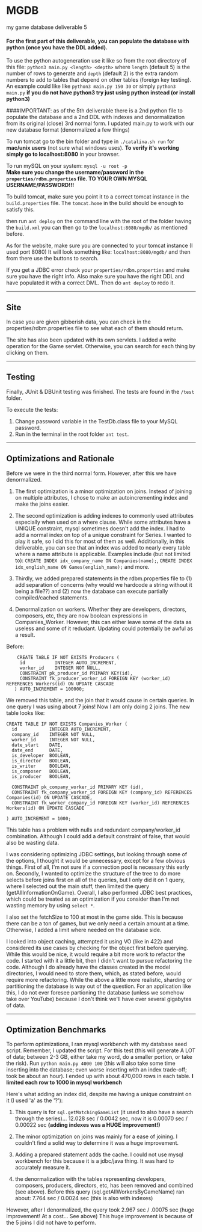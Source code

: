 # MGDB
my game database deliverable 5

#### For the first part of this deliverable, you can populate the database with python (once you have the DDL added).
To use the python autogeneration use it like so from the root directory of this file: 
`python3 main.py <length> <depth>` where `length` (default 5) is the number of rows to generate and `depth` (default 2) is the extra random numbers to add to tables that depend on other tables (foreign key testing).
An example could like like `python3 main.py 150 30` or simply `python3 main.py` **if you do not have python3 try just using python instead (or install python3)**

####IMPORTANT: as of the 5th deliverable there is a 2nd python file to populate the database and a 2nd DDL with indexes and denormalization from its original (close) 3rd normal form.
I updated main.py to work with our new database format (denormalized a few things)

To run tomcat go to the bin folder and type in `./catalina.sh run` for **mac/unix users** (not sure what windows uses).
**To verify it's working simply go to localhost:8080** in your browser.

To run mySQL on your system:
    `mysql -u root -p`    
**Make sure you change the username/password in the `properties/rdbm.properties` file. TO YOUR OWN MYSQL USERNAME/PASSWORD!!!**
    
To build tomcat, make sure you point it to a correct tomcat instance in the `build.properties` file.
The `tomcat.home` in the build should be enough to satisfy this.

then run `ant deploy` on the command line with the root of the folder having the `build.xml`
you can then go to the `localhost:8080/mgdb/` as mentioned before.

As for the website, make sure you are connected to your tomcat instance (I used port 8080)
It will look something like: `localhost:8080/mgdb/` and then from there use the buttons to search.


If you get a JDBC error check your `properties/rdbm.properties` and make sure you have the right info.
Also make sure you have the right DDL and have populated it with a correct DML. Then do `ant deploy` to redo it.
_________

## Site
In case you are given gibberish data, you can check in the properties/rdbm.properties file
to see what each of them should return.

The site has also been updated with its own servlets. I added a write operation for the Game servlet.
Otherwise, you can search for each thing by clicking on them.


________

## Testing
Finally, JUnit & DBUnit testing was finished. The tests are found in the `/test` folder. 

To execute the tests:
1. Change password variable in the TestDb.class file to your MySQL password.  
2. Run in the terminal in the root folder `ant test`.

________

## Optimizations and Rationale
Before we were in the third normal form. However, after this we have denormalized.

1) The first optimization is a minor optimization on joins. Instead of joining on multiple attributes, I chose to make an autoincrementing index and make the joins easier.

2) The second optimization is adding indexes to commonly used attributes especially when used on a where clause.
While some attributes have a UNIQUE constraint, mysql sometimes doesn't add the index. I had to add a normal index on top of a unique constraint for Series.
I wanted to play it safe, so I did this for most of them as well. 
Additionally, in this deliverable, you can see that an index was added to nearly every table where a name attribute is applicable.
Examples include (but not limited to): `CREATE INDEX idx_company_name ON Companies(name);`, `CREATE INDEX idx_english_name ON Games(english_name);` and more.

3) Thirdly, we added prepared statements in the rdbm.properties file to 
(1) add separation of concerns (why would we hardcode a string without it being a file??)
and (2) now the database can execute partially compiled/cached statements.

4) Denormalization on workers. Whether they are developers, directors, composers, etc, they are now boolean expressions in Companies_Worker. However, this can either leave some of the data as useless and some of it redudant. Updating could potentially be awful as a result.

Before: 
```$xslt
    CREATE TABLE IF NOT EXISTS Producers (
     id           INTEGER AUTO_INCREMENT,
     worker_id    INTEGER NOT NULL,
     CONSTRAINT pk_producer_id PRIMARY KEY(id),
     CONSTRAINT fk_producer_worker_id FOREIGN KEY (worker_id) REFERENCES Workers(id) ON UPDATE CASCADE
   ) AUTO_INCREMENT = 100000;
```
We removed this table, and the join that it would cause in certain queries. In one query I was using about 7 joins!
Now I am only doing 2 joins. The new table looks like:

```$xslt
CREATE TABLE IF NOT EXISTS Companies_Worker (
  id            INTEGER AUTO_INCREMENT,
  company_id    INTEGER NOT NULL,
  worker_id     INTEGER NOT NULL,
  date_start    DATE,
  date_end      DATE,
  is_developer  BOOLEAN,
  is_director   BOOLEAN,
  is_writer     BOOLEAN,
  is_composer   BOOLEAN,
  is_producer   BOOLEAN,

  CONSTRAINT pk_company_worker_id PRIMARY KEY (id),
  CONSTRAINT fk_company_worker_id FOREIGN KEY (company_id) REFERENCES Companies(id) ON UPDATE CASCADE,
  CONSTRAINT fk_worker_company_id FOREIGN KEY (worker_id) REFERENCES Workers(id) ON UPDATE CASCADE

) AUTO_INCREMENT = 1000;
```
This table has a problem with nulls and redundant company/worker_id combination. Although I could add a default constraint of false,
that would also be wasting data.

I was considering optimizing JDBC settings, but looking through some of the options, I thought it would be unnecessary, except for a few obvious things.
First of all, I'm not sure if a connection pool is necessary this early on. Secondly, I wanted to optimize the structure of the tree to do more selects before joins first on all of the queries,
but I only did it on 1 query, where I selected out the main stuff, then limited the query (getAllInformationOnGame).
Overall, I also performed JDBC best practices, which could be treated as an optimization if you consider than I'm not wasting memory by using `select *`.

I also set the fetchSize to 100 at most in the game side. This is because there can be a ton of games, but we only need a certain amount at a time.
Otherwise, I added a limit where needed on the database side.

I looked into object caching, attempted it using VO (like in 422) and considered its use cases by checking for the object first before querying. 
While this would be nice, it would require a bit more work to refactor the code. I started with it a little bit, then I didn't want to pursue refactoring the code.
Although I do already have the classes created in the model directories, I would need to store them, which, as stated before, would require more refactoring.
While the above a little more realistic, sharding or partitioning the database is way out of the question. For an application like this,
I do not ever foresee partioning the database (unless we somehow take over YouTube) because I don't think we'll have over several gigabytes of data.

_________

## Optimization Benchmarks
To perform optimizations, I ran mysql workbench with my database seed script. Remember, I updated the script.
For this test (this will generate A LOT of data; between 2-3 GB, either take my word, do a smaller portion, or take the risk).
Run `python main.py 4000 100` (this will also take some time inserting into the database; even worse inserting with an index trade-off; took be about an hour).
I ended up with about 470,000 rows in each table. **I limited each row to 1000 in mysql workbench**

Here's what adding an index did, despite me having a unique constraint on it (I used 'a' as the '?'):
1) This query is for `sql.getMatchingGameList` (it used to also have a search through the series)... 12.028 sec / 0.0042 sec, now it is 
0.00070 sec / 0.00022 sec **(adding indexes was a HUGE improvement!)**

2) The minor optimization on joins was mainly for a ease of joining. I couldn't find a solid way to determine it was a huge improvement.

3) Adding a prepared statement adds the cache. I could not use mysql workbench for this because it is a jdbc/java thing. It was hard to accurately measure it.

4) the denormalization with the tables representing developers, composers, producers, directors, etc, has been removed and combined (see above).
Before this query (sql.getAllWorkersByGameName) ran about: 7.764 sec / 0.0024 sec (this is also with indexes)

However, after I denormalized, the query took 2.967 sec / .00075 sec (huge improvement! At a cost... See above)
This huge improvement is because of the 5 joins I did not have to perform.
